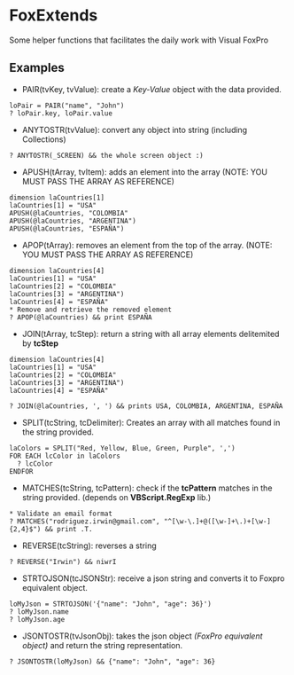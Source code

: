 # FoxExtends
Some helper functions that facilitates the daily work with Visual FoxPro

## Examples

- PAIR(tvKey, tvValue): create a *Key-Value* object with the data provided.
```xBase
loPair = PAIR("name", "John")
? loPair.key, loPair.value
```

- ANYTOSTR(tvValue): convert any object into string (including Collections)
```xBase
? ANYTOSTR(_SCREEN) && the whole screen object :)
```

- APUSH(tArray, tvItem): adds an element into the array (NOTE: YOU MUST PASS THE ARRAY AS REFERENCE)
```xBase
dimension laCountries[1]
laCountries[1] = "USA"
APUSH(@laCountries, "COLOMBIA"
APUSH(@laCountries, "ARGENTINA")
APUSH(@laCountries, "ESPAÑA")
```

- APOP(tArray): removes an element from the top of the array. (NOTE: YOU MUST PASS THE ARRAY AS REFERENCE)
```xBase
dimension laCountries[4]
laCountries[1] = "USA"
laCountries[2] = "COLOMBIA"
laCountries[3] = "ARGENTINA")
laCountries[4] = "ESPAÑA"
* Remove and retrieve the removed element
? APOP(@laCountries) && print ESPAÑA
```

- JOIN(tArray, tcStep): return a string with all array elements delitemited by **tcStep**
```xBase
dimension laCountries[4]
laCountries[1] = "USA"
laCountries[2] = "COLOMBIA"
laCountries[3] = "ARGENTINA")
laCountries[4] = "ESPAÑA"

? JOIN(@laCountries, ', ') && prints USA, COLOMBIA, ARGENTINA, ESPAÑA
```

- SPLIT(tcString, tcDelimiter): Creates an array with all matches found in the string provided.
```xBase
laColors = SPLIT("Red, Yellow, Blue, Green, Purple", ',')
FOR EACH lcColor in laColors
  ? lcColor
ENDFOR
```

- MATCHES(tcString, tcPattern): check if the **tcPattern** matches in the string provided. (depends on **VBScript.RegExp** lib.)

```xBase
* Validate an email format
? MATCHES("rodriguez.irwin@gmail.com", "^[\w-\.]+@([\w-]+\.)+[\w-]{2,4}$") && print .T.
```

- REVERSE(tcString): reverses a string

```xBase
? REVERSE("Irwin") && niwrI
```

- STRTOJSON(tcJSONStr): receive a json string and converts it to Foxpro equivalent object.
```xBase
loMyJson = STRTOJSON('{"name": "John", "age": 36}')
? loMyJson.name
? loMyJson.age
```

- JSONTOSTR(tvJsonObj): takes the json object *(FoxPro equivalent object)* and return the string representation.
```xBase
? JSONTOSTR(loMyJson) && {"name": "John", "age": 36}
```
